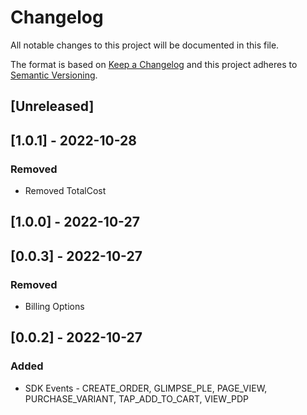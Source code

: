 # Changelog

All notable changes to this project will be documented in this file.

The format is based on [Keep a Changelog](http://keepachangelog.com/en/1.0.0/)
and this project adheres to [Semantic Versioning](http://semver.org/spec/v2.0.0.html).

## [Unreleased]

## [1.0.1] - 2022-10-28

### Removed

- Removed TotalCost

## [1.0.0] - 2022-10-27

## [0.0.3] - 2022-10-27

### Removed

- Billing Options

## [0.0.2] - 2022-10-27

### Added

- SDK Events - CREATE_ORDER, GLIMPSE_PLE, PAGE_VIEW, PURCHASE_VARIANT, TAP_ADD_TO_CART, VIEW_PDP
